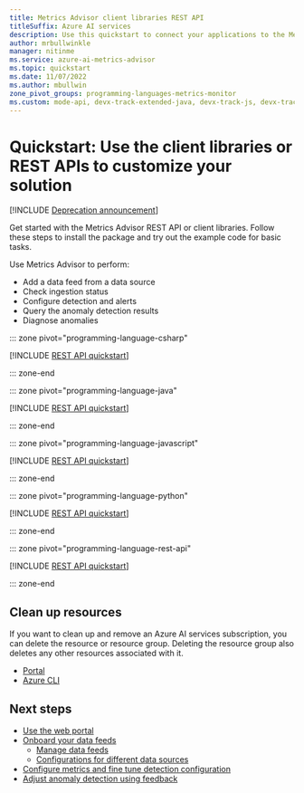 ```yaml
---
title: Metrics Advisor client libraries REST API
titleSuffix: Azure AI services
description: Use this quickstart to connect your applications to the Metrics Advisor API from Azure AI services.
author: mrbullwinkle
manager: nitinme
ms.service: azure-ai-metrics-advisor
ms.topic: quickstart
ms.date: 11/07/2022
ms.author: mbullwin
zone_pivot_groups: programming-languages-metrics-monitor
ms.custom: mode-api, devx-track-extended-java, devx-track-js, devx-track-python
---
```


# Quickstart: Use the client libraries or REST APIs to customize your solution

[!INCLUDE [Deprecation announcement](../includes/deprecation.md)]

Get started with the Metrics Advisor REST API or client libraries. Follow these steps to install the package and try out the example code for basic tasks.

Use Metrics Advisor to perform:

* Add a data feed from a data source
* Check ingestion status
* Configure detection and alerts 
* Query the anomaly detection results
* Diagnose anomalies


::: zone pivot="programming-language-csharp"

[!INCLUDE [REST API quickstart](../includes/quickstarts/csharp.md)]

::: zone-end

::: zone pivot="programming-language-java"

[!INCLUDE [REST API quickstart](../includes/quickstarts/java.md)]

::: zone-end

::: zone pivot="programming-language-javascript"

[!INCLUDE [REST API quickstart](../includes/quickstarts/javascript.md)]

::: zone-end

::: zone pivot="programming-language-python"

[!INCLUDE [REST API quickstart](../includes/quickstarts/python.md)]

::: zone-end

::: zone pivot="programming-language-rest-api"

[!INCLUDE [REST API quickstart](../includes/quickstarts/rest-api.md)]

::: zone-end

## Clean up resources

If you want to clean up and remove an Azure AI services subscription, you can delete the resource or resource group. Deleting the resource group also deletes any other resources associated with it.

* [Portal](../../../ai-services/multi-service-resource.md?pivots=azportal#clean-up-resources)
* [Azure CLI](../../../ai-services/multi-service-resource.md?pivots=azcli#clean-up-resources)

## Next steps

- [Use the web portal](web-portal.md)
- [Onboard your data feeds](../how-tos/onboard-your-data.md)
    - [Manage data feeds](../how-tos/manage-data-feeds.md)
    - [Configurations for different data sources](../data-feeds-from-different-sources.md)
- [Configure metrics and fine tune detection configuration](../how-tos/configure-metrics.md)
- [Adjust anomaly detection using feedback](../how-tos/anomaly-feedback.md)
